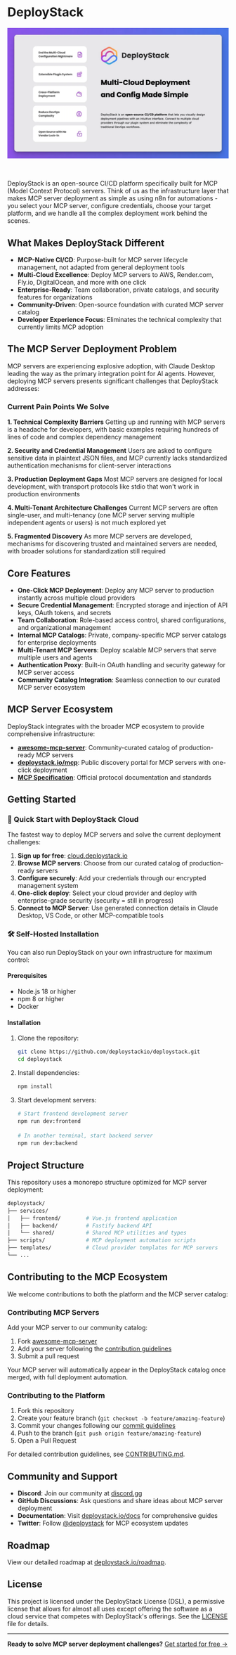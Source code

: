 # DeployStack

![DeployStack](./.assets/deploystack-characteristics.webp)

<br />

DeployStack is an open-source CI/CD platform specifically built for MCP (Model Context Protocol) servers. Think of us as the infrastructure layer that makes MCP server deployment as simple as using n8n for automations - you select your MCP server, configure credentials, choose your target platform, and we handle all the complex deployment work behind the scenes.

## What Makes DeployStack Different

- **MCP-Native CI/CD**: Purpose-built for MCP server lifecycle management, not adapted from general deployment tools
- **Multi-Cloud Excellence**: Deploy MCP servers to AWS, Render.com, Fly.io, DigitalOcean, and more with one click
- **Enterprise-Ready**: Team collaboration, private catalogs, and security features for organizations
- **Community-Driven**: Open-source foundation with curated MCP server catalog
- **Developer Experience Focus**: Eliminates the technical complexity that currently limits MCP adoption

## The MCP Server Deployment Problem

MCP servers are experiencing explosive adoption, with Claude Desktop leading the way as the primary integration point for AI agents. However, deploying MCP servers presents significant challenges that DeployStack addresses:

### Current Pain Points We Solve

**1. Technical Complexity Barriers**
Getting up and running with MCP servers is a headache for developers, with basic examples requiring hundreds of lines of code and complex dependency management

**2. Security and Credential Management**
Users are asked to configure sensitive data in plaintext JSON files, and MCP currently lacks standardized authentication mechanisms for client-server interactions

**3. Production Deployment Gaps**
Most MCP servers are designed for local development, with transport protocols like stdio that won't work in production environments

**4. Multi-Tenant Architecture Challenges**
Current MCP servers are often single-user, and multi-tenancy (one MCP server serving multiple independent agents or users) is not much explored yet

**5. Fragmented Discovery**
As more MCP servers are developed, mechanisms for discovering trusted and maintained servers are needed, with broader solutions for standardization still required

## Core Features

- **One-Click MCP Deployment**: Deploy any MCP server to production instantly across multiple cloud providers
- **Secure Credential Management**: Encrypted storage and injection of API keys, OAuth tokens, and secrets
- **Team Collaboration**: Role-based access control, shared configurations, and organizational management
- **Internal MCP Catalogs**: Private, company-specific MCP server catalogs for enterprise deployments
- **Multi-Tenant MCP Servers**: Deploy scalable MCP servers that serve multiple users and agents
- **Authentication Proxy**: Built-in OAuth handling and security gateway for MCP server access
- **Community Catalog Integration**: Seamless connection to our curated MCP server ecosystem

## MCP Server Ecosystem

DeployStack integrates with the broader MCP ecosystem to provide comprehensive infrastructure:

- **[awesome-mcp-server](https://github.com/deploystackio/awesome-mcp-server)**: Community-curated catalog of production-ready MCP servers
- **[deploystack.io/mcp](https://deploystack.io/mcp)**: Public discovery portal for MCP servers with one-click deployment
- **[MCP Specification](https://modelcontextprotocol.io)**: Official protocol documentation and standards

## Getting Started

### 🚀 Quick Start with DeployStack Cloud

The fastest way to deploy MCP servers and solve the current deployment challenges:

1. **Sign up for free**: [cloud.deploystack.io](https://cloud.deploystack.io)
2. **Browse MCP servers**: Choose from our curated catalog of production-ready servers
3. **Configure securely**: Add your credentials through our encrypted management system
4. **One-click deploy**: Select your cloud provider and deploy with enterprise-grade security (security = still in progress)
5. **Connect to MCP Server**: Use generated connection details in Claude Desktop, VS Code, or other MCP-compatible tools

### 🛠️ Self-Hosted Installation

You can also run DeployStack on your own infrastructure for maximum control:

#### Prerequisites

- Node.js 18 or higher
- npm 8 or higher
- Docker

#### Installation

1. Clone the repository:

   ```bash
   git clone https://github.com/deploystackio/deploystack.git
   cd deploystack
   ```

2. Install dependencies:

   ```bash
   npm install
   ```

3. Start development servers:

   ```bash
   # Start frontend development server
   npm run dev:frontend
   
   # In another terminal, start backend server
   npm run dev:backend
   ```

## Project Structure

This repository uses a monorepo structure optimized for MCP server deployment:

```bash
deploystack/
├── services/
│   ├── frontend/        # Vue.js frontend application
│   ├── backend/         # Fastify backend API
│   └── shared/          # Shared MCP utilities and types
├── scripts/             # MCP deployment automation scripts
├── templates/           # Cloud provider templates for MCP servers
└── ...
```

## Contributing to the MCP Ecosystem

We welcome contributions to both the platform and the MCP server catalog:

### Contributing MCP Servers

Add your MCP server to our community catalog:

1. Fork [awesome-mcp-server](https://github.com/deploystackio/awesome-mcp-server)
2. Add your server following the [contribution guidelines](https://github.com/deploystackio/awesome-mcp-server/blob/main/CONTRIBUTING.md)
3. Submit a pull request

Your MCP server will automatically appear in the DeployStack catalog once merged, with full deployment automation.

### Contributing to the Platform

1. Fork this repository
2. Create your feature branch (`git checkout -b feature/amazing-feature`)
3. Commit your changes following our [commit guidelines](CONTRIBUTING.md#commit-message-guidelines)
4. Push to the branch (`git push origin feature/amazing-feature`)
5. Open a Pull Request

For detailed contribution guidelines, see [CONTRIBUTING.md](CONTRIBUTING.md).

## Community and Support

- **Discord**: Join our community at [discord.gg](https://discord.gg/42Ce3S7b3b)
- **GitHub Discussions**: Ask questions and share ideas about MCP server deployment
- **Documentation**: Visit [deploystack.io/docs](https://deploystack.io/docs) for comprehensive guides
- **Twitter**: Follow [@deploystack](https://twitter.com/deploystack) for MCP ecosystem updates

## Roadmap

View our detailed roadmap at [deploystack.io/roadmap](https://deploystack.io/roadmap).

## License

This project is licensed under the DeployStack License (DSL), a permissive license that allows for almost all uses except offering the software as a cloud service that competes with DeployStack's offerings. See the [LICENSE](LICENSE) file for details.

---

**Ready to solve MCP server deployment challenges?** [Get started for free →](https://cloud.deploystack.io)
